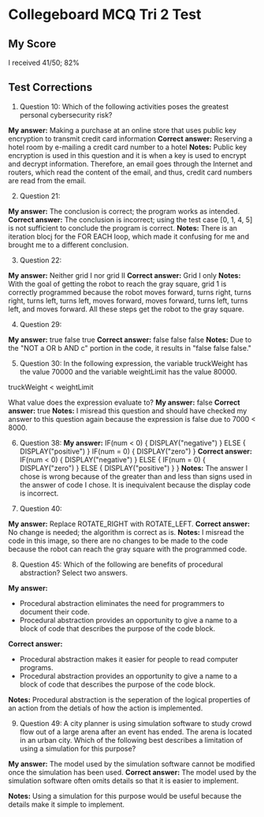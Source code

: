 # Collegeboard MCQ Tri 2 Test 


## My Score

I received 41/50; 82% 

## Test Corrections 

1. Question 10: Which of the following activities poses the greatest personal cybersecurity risk? 

**My answer:** Making a purchase at an online store that uses public key encryption to transmit credit card information
**Correct answer:** Reserving a hotel room by e-mailing a credit card number to a hotel
**Notes:** Public key encryption is used in this question and it is when a key is used to encrypt and decrypt information. Therefore, an email goes through the Internet and routers, which read the content of the email, and thus, credit card numbers are read from the email. 

2. Question 21: 

**My answer:** The conclusion is correct; the program works as intended.
**Correct answer:** The conclusion is incorrect; using the test case [0, 1, 4, 5] is not sufficient to conclude the program is correct.
**Notes:** There is an iteration blocj for the FOR EACH loop, which made it confusing for me and brought me to a different conclusion. 

3. Question 22: 

**My answer:** Neither grid I nor grid II
**Correct answer:** Grid I only
**Notes:** With the goal of getting the robot to reach the gray square, grid 1 is correctly programmed because the robot moves forward, turns right, turns right, turns left, turns left, moves forward, moves forward, turns left, turns left, and moves forward. All these steps get the robot to the gray square. 


4. Question 29: 

**My answer:** true false true
**Correct answer:** false false false 
**Notes:** Due to the "NOT a OR b AND c" portion in the code, it results in "false false false." 

5. Question 30: In the following expression, the variable truckWeight has the value 70000 and the variable weightLimit has the value 80000.

truckWeight < weightLimit

What value does the expression evaluate to?
**My answer:** false
**Correct answer:** true 
**Notes:**
I misread this question and should have checked my answer to this question again because the expression is false due to 7000 < 8000. 


6. Question 38: 
**My answer:**
IF(num < 0)
{
DISPLAY("negative")
}
ELSE
{
DISPLAY("positive")
}
IF(num = 0)
{
DISPLAY("zero")
}
**Correct answer:**
IF(num < 0)
{
DISPLAY("negative")
}
ELSE
{
IF(num = 0)
{
DISPLAY("zero")
}
ELSE
{
DISPLAY("positive")
}
}
**Notes:**
The answer I chose is wrong because of the greater than and less than signs used in the answer of code I chose. It is inequivalent because the display code is incorrect. 


7. Question 40: 

**My answer:** Replace ROTATE_RIGHT with ROTATE_LEFT.
**Correct answer:** No change is needed; the algorithm is correct as is.
**Notes:**
I misread the code in this image, so there are no changes to be made to the code because the robot can reach the gray square with the programmed code. 

8. Question 45: Which of the following are benefits of procedural abstraction?
Select two answers.

**My answer:**
- Procedural abstraction eliminates the need for programmers to document their code.
- Procedural abstraction provides an opportunity to give a name to a block of code that describes the purpose of the code block.

**Correct answer:** 
- Procedural abstraction makes it easier for people to read computer programs.
- Procedural abstraction provides an opportunity to give a name to a block of code that describes the purpose of the code block.

**Notes:** 
Procedural abstraction is the seperation of the logical properties of an action from the detials of how the action is implemented. 

9. Question 49: A city planner is using simulation software to study crowd flow out of a large arena after an event has ended. The arena is located in an urban city. Which of the following best describes a limitation of using a simulation for this purpose?

**My answer:** The model used by the simulation software cannot be modified once the simulation has been used.
**Correct answer:** The model used by the simulation software often omits details so that it is easier to implement.

**Notes:** Using a simulation for this purpose would be useful because the details make it simple to implement. 